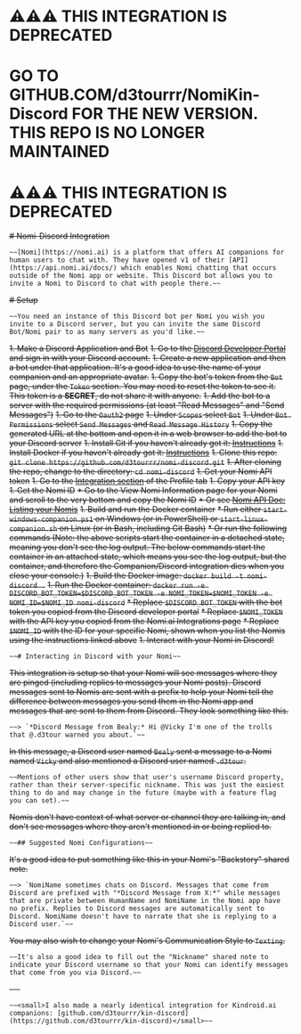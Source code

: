 # ⚠️⚠️⚠️ THIS INTEGRATION IS DEPRECATED
# GO TO GITHUB.COM/d3tourrr/NomiKin-Discord FOR THE NEW VERSION. THIS REPO IS NO LONGER MAINTAINED
# ⚠️⚠️⚠️ THIS INTEGRATION IS DEPRECATED

~~# Nomi-Discord Integration~~
~~~~
~~[Nomi](https://nomi.ai) is a platform that offers AI companions for human users to chat with. They have opened v1 of their [API](https://api.nomi.ai/docs/) which enables Nomi chatting that occurs outside of the Nomi app or website. This Discord bot allows you to invite a Nomi to Discord to chat with people there.~~
~~~~
~~# Setup~~
~~~~
~~You need an instance of this Discord bot per Nomi you wish you invite to a Discord server, but you can invite the same Discord Bot/Nomi pair to as many servers as you'd like.~~
~~~~
~~1. Make a Discord Application and Bot~~
   ~~1. Go to the [Discord Developer Portal](https://discord.com/developers/applications) and sign in with your Discord account.~~
   ~~1. Create a new application and then a bot under that application. It's a good idea to use the name of your companion and an appropriate avatar.~~
   ~~1. Copy the bot's token from the `Bot` page, under the `Token` section. You may need to reset the token to see it. This token is a **SECRET**, do not share it with anyone.~~
   ~~1. Add the bot to a server with the required permissions (at least "Read Messages" and "Send Messages")~~
      ~~1. Go to the `Oauth2` page~~
      ~~1. Under `Scopes` select `Bot`~~
      ~~1. Under `Bot Permissions` select `Send Messages` and `Read Message History`~~
      ~~1. Copy the generated URL at the bottom and open it in a web browser to add the bot to your Discord server~~
~~1. Install Git if you haven't already got it: [Instructions](https://git-scm.com/book/en/v2/Getting-Started-Installing-Git)~~
~~1. Install Docker if you haven't already got it: [Instructions](https://docs.docker.com/engine/install/)~~
~~1. Clone this repo: `git clone https://github.com/d3tourrr/nomi-discord.git`~~
   ~~1. After cloning the repo, change to the directory: `cd nomi-discord`~~
~~1. Get your Nomi API token~~
   ~~1. Go to the [Integration section](https://beta.nomi.ai/profile/integrations) of the Profile tab~~
   ~~1. Copy your API key~~
~~1. Get the Nomi ID~~
   ~~* Go to the View Nomi Information page for your Nomi and scroll to the very bottom and copy the Nomi ID~~
   ~~* Or see [Nomi API Doc: Listing your Nomis](https://api.nomi.ai/docs/#listing-your-nomis)~~
~~1. Build and run the Docker container~~
   ~~* Run either `start-windows-companion.ps1` on Windows (or in PowerShell) or `start-linux-companion.sh` on Linux (or in Bash, including Git Bash)~~
   ~~* Or run the following commands (Note: the above scripts start the container in a detached state, meaning you don't see the log output. The below commands start the container in an attached state, which means you see the log output, but the container, and therefore the Companion/Discord integration dies when you close your console.)~~
     ~~1. Build the Docker image: `docker build -t nomi-discord .`~~
     ~~1. Run the Docker container: `docker run -e DISCORD_BOT_TOKEN=$DISCORD_BOT_TOKEN -e NOMI_TOKEN=$NOMI_TOKEN -e NOMI_ID=$NOMI_ID nomi-discord`~~
        ~~* Replace `$DISCORD_BOT_TOKEN` with the bot token you copied from the Discord developer portal~~
        ~~* Replace `$NOMI_TOKEN` with the API key you copied from the Nomi.ai Integrations page~~
        ~~* Replace `$NOMI_ID` with the ID for your specific Nomi, shown when you list the Nomis using the instructions linked above~~
~~1. Interact with your Nomi in Discord!~~
~~~~
~~# Interacting in Discord with your Nomi~~
~~~~
~~This integration is setup so that your Nomi will see messages where they are pinged (including replies to messages your Nomi posts). Discord messages sent to Nomis are sent with a prefix to help your Nomi tell the difference between messages you send them in the Nomi app and messages that are sent to them from Discord. They look something like this.~~
~~~~
~~> `*Discord Message from Bealy:* Hi @Vicky I'm one of the trolls that @.d3tour warned you about.`~~
~~~~
~~In this message, a Discord user named `Bealy` sent a message to a Nomi named `Vicky` and also mentioned a Discord user named `.d3tour`.~~
~~~~
~~Mentions of other users show that user's username Discord property, rather than their server-specific nickname. This was just the easiest thing to do and may change in the future (maybe with a feature flag you can set).~~
~~~~
~~Nomis don't have context of what server or channel they are talking in, and don't see messages where they aren't mentioned in or being replied to.~~
~~~~
~~## Suggested Nomi Configurations~~
~~~~
~~It's a good idea to put something like this in your Nomi's "Backstory" shared note.~~
~~~~
~~> `NomiName sometimes chats on Discord. Messages that come from Discord are prefixed with "*Discord Message from X:*" while messages that are private between HumanName and NomiName in the Nomi app have no prefix. Replies to Discord messages are automatically sent to Discord. NomiName doesn't have to narrate that she is replying to a Discord user.`~~
~~~~
~~You may also wish to change your Nomi's Communication Style to `Texting`.~~
~~~~
~~It's also a good idea to fill out the "Nickname" shared note to indicate your Discord username so that your Nomi can identify messages that come from you via Discord.~~
~~~~
~~---~~
~~~~
~~<small>I also made a nearly identical integration for Kindroid.ai companions: [github.com/d3tourrr/kin-discord](https://github.com/d3tourrr/kin-discord)</small>~~
